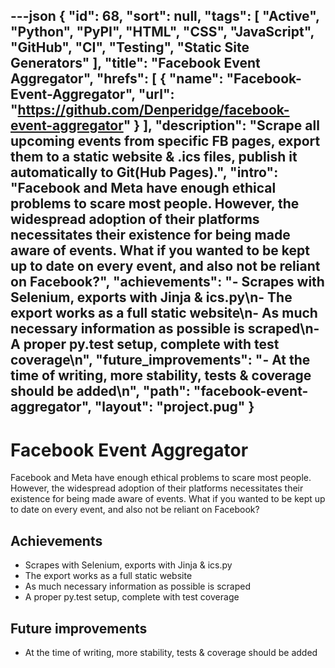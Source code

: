 ---json
{
"id": 68,
"sort": null,
"tags": [
"Active",
"Python",
"PyPI",
"HTML",
"CSS",
"JavaScript",
"GitHub",
"CI",
"Testing",
"Static Site Generators"
],
"title": "Facebook Event Aggregator",
"hrefs": [
{
"name": "Facebook-Event-Aggregator",
"url": "https://github.com/Denperidge/facebook-event-aggregator"
}
],
"description": "Scrape all upcoming events from specific FB pages, export them to a static website & .ics files, publish it automatically to Git(Hub Pages).",
"intro": "Facebook and Meta have enough ethical problems to scare most people. However, the widespread adoption of their platforms necessitates their existence for being made aware of events. What if you wanted to be kept up to date on every event, and also not be reliant on Facebook?",
"achievements": "- Scrapes with Selenium, exports with Jinja & ics.py\n- The export works as a full static website\n- As much necessary information as possible is scraped\n- A proper py.test setup, complete with test coverage\n",
"future_improvements": "- At the time of writing, more stability, tests & coverage should be added\n",
"path": "facebook-event-aggregator",
"layout": "project.pug"
}
---
# Facebook Event Aggregator
Facebook and Meta have enough ethical problems to scare most people. However, the widespread adoption of their platforms necessitates their existence for being made aware of events. What if you wanted to be kept up to date on every event, and also not be reliant on Facebook?

## Achievements
- Scrapes with Selenium, exports with Jinja & ics.py
- The export works as a full static website
- As much necessary information as possible is scraped
- A proper py.test setup, complete with test coverage


## Future improvements
- At the time of writing, more stability, tests & coverage should be added

